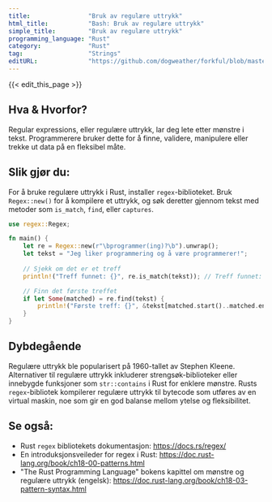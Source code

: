 ```yaml
---
title:                "Bruk av regulære uttrykk"
html_title:           "Bash: Bruk av regulære uttrykk"
simple_title:         "Bruk av regulære uttrykk"
programming_language: "Rust"
category:             "Rust"
tag:                  "Strings"
editURL:              "https://github.com/dogweather/forkful/blob/master/content/no/rust/using-regular-expressions.md"
---
```


{{< edit_this_page >}}

## Hva & Hvorfor?
Regular expressions, eller regulære uttrykk, lar deg lete etter mønstre i tekst. Programmerere bruker dette for å finne, validere, manipulere eller trekke ut data på en fleksibel måte.

## Slik gjør du:
For å bruke regulære uttrykk i Rust, installer `regex`-biblioteket. Bruk `Regex::new()` for å kompilere et uttrykk, og søk deretter gjennom tekst med metoder som `is_match`, `find`, eller `captures`.

```Rust
use regex::Regex;

fn main() {
    let re = Regex::new(r"\bprogrammer(ing)?\b").unwrap();
    let tekst = "Jeg liker programmering og å være programmerer!";
    
    // Sjekk om det er et treff
    println!("Treff funnet: {}", re.is_match(tekst)); // Treff funnet: true

    // Finn det første treffet
    if let Some(matched) = re.find(tekst) {
        println!("Første treff: {}", &tekst[matched.start()..matched.end()]); // Første treff: programmering
    }
}
```

## Dybdegående
Regulære uttrykk ble popularisert på 1960-tallet av Stephen Kleene. Alternativer til regulære uttrykk inkluderer strengsøk-biblioteker eller innebygde funksjoner som `str::contains` i Rust for enklere mønstre. Rusts `regex`-bibliotek kompilerer regulære uttrykk til bytecode som utføres av en virtual maskin, noe som gir en god balanse mellom ytelse og fleksibilitet.

## Se også:
- Rust `regex` bibliotekets dokumentasjon: https://docs.rs/regex/
- En introduksjonsveileder for regex i Rust: https://doc.rust-lang.org/book/ch18-00-patterns.html
- "The Rust Programming Language" bokens kapittel om mønstre og regulære uttrykk (engelsk): https://doc.rust-lang.org/book/ch18-03-pattern-syntax.html
